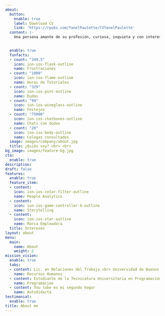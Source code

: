 ```yaml
---
about:
  button:
    enable: true
    label: Download CV
    link: 'https://rpubs.com/YanelPaulette/CVYanelPaulette'
  content: |-
    Una persona amante de su profesión, curiosa, inquieta y con intereses diversos.

    
  enable: true
  funfacts:
  - count: "349.5"
    icon: ion-ios-flask-outline
    name: Frustraciones
  - count: "1000"
    icon: ion-ios-flame-outline
    name: Horas de Tutoriales
  - count: "329"
    icon: ion-ios-pint-outline
    name: Dudas
  - count: "99"
    icon: ion-ios-wineglass-outline
    name: Festejos
  - count: "75000"
    icon: ion-ios-chatboxes-outline
    name: Chats con dudas
  - count: "20"
    icon: ion-ios-body-outline
    name: Colegas consultados
  image: images/company/about.jpg
  title: ¿Quién soy? <br> <br> 
bg_image: images/feature-bg.jpg
cta:
  enable: true
description: 
draft: false
features:
  enable: true
  feature_item:
  - content: 
    icon: ion-ios-color-filter-outline
    name: People Analytics
  - content: 
    icon: ion-ios-game-controller-b-outline
    name: Storytelling 
  - content: 
    icon: ion-ios-star-outline
    name: Marca Empleadora
  title: Intereses
layout: about
menu:
  main:
    name: About
    weight: 2
mission_vision:
  enable: true
  tabs:
  - content: Lic. en Relaciones del Trabajo.<br> Universidad de Buenos Aires
    name: Recursos Humanos
  - content: Estudiante de la Tecnicatura Universitaria en Programación.<br> Universidad Tecnológica Nacional
    name: Programacion
  - content: You tube es mi segundo hogar
    name: Autodidacta
testimonial:
  enable: true
title: About me
---
```

